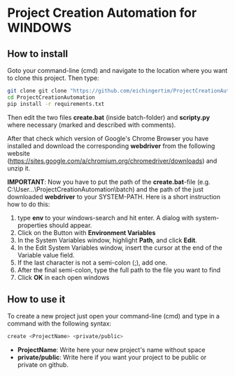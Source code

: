 # Project Creation Automation for WINDOWS
## How to install
Goto your command-line (cmd) and navigate to the location where you want to clone this project. Then type:
```bash
git clone git clone "https://github.com/eichingertim/ProjectCreationAutomation.git"
cd ProjectCreationAutomation
pip install -r requirements.txt
```
Then edit the two files **create.bat** (inside batch-folder) and **scripty.py** where necessary (marked and described with comments). 

After that check which version of Google's Chrome Browser you have installed and download the corresponding **webdriver** from the following website (https://sites.google.com/a/chromium.org/chromedriver/downloads) and unzip it.

**IMPORTANT**: Now you have to put the path of the **create.bat**-file (e.g. C:\User\...\ProjectCreationAutomation\batch) and the path of the just downloaded **webdriver** to your SYSTEM-PATH. Here is a short instruction how to do this:
1. type **env** to your windows-search and hit enter. A dialog with system-properties should appear.
2. Click on the Button with **Environment Variables**
3. In the System Variables window, highlight **Path**, and click **Edit**.
4. In the Edit System Variables window, insert the cursor at the end of the Variable value field.
5. If the last character is not a semi-colon (;), add one.
6. After the final semi-colon, type the full path to the file you want to find
7. Click **OK** in each open windows

## How to use it
To create a new project just open your command-line (cmd) and type in a command with the following syntax:
```bash
create <ProjectName> <private/public>
```
* **ProjectName**: Write here your new project's name without space
* **private/public**: Write here if you want your project to be public or private on github.
